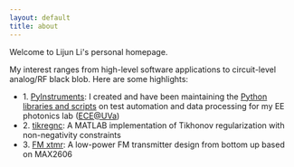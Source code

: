 ```yaml
---
layout: default
title: about
---
```


<div id="home">

  <p>Welcome to Lijun Li's personal homepage. </p>
  
  <p>My interest ranges from high-level software applications to circuit-level analog/RF black blob. Here are some highlights:</p>

  <ul class="posts">
        <li>1. <a href="https://github.com/lijunxyz/instruments">PyInstruments</a>: I created and have been maintaining the <a href="https://github.com/lijunxyz/instruments">Python libraries and scripts</a> on test automation and data processing for my EE photonics lab (<a href="http://www.ece.virginia.edu">ECE@UVa</a>)</li>
        <li>2. <a href="https://github.com/lijunxyz/tikregnc">tikregnc</a>: A MATLAB implementation of Tikhonov regularization with non-negativity constraints </li>
        <li>3. <a href="{{ site.wikiurl }}/old/various/fm_xmtr.html">FM xtmr</a>: A low-power FM transmitter design from bottom up based on MAX2606</li>

  </ul>
</div>
